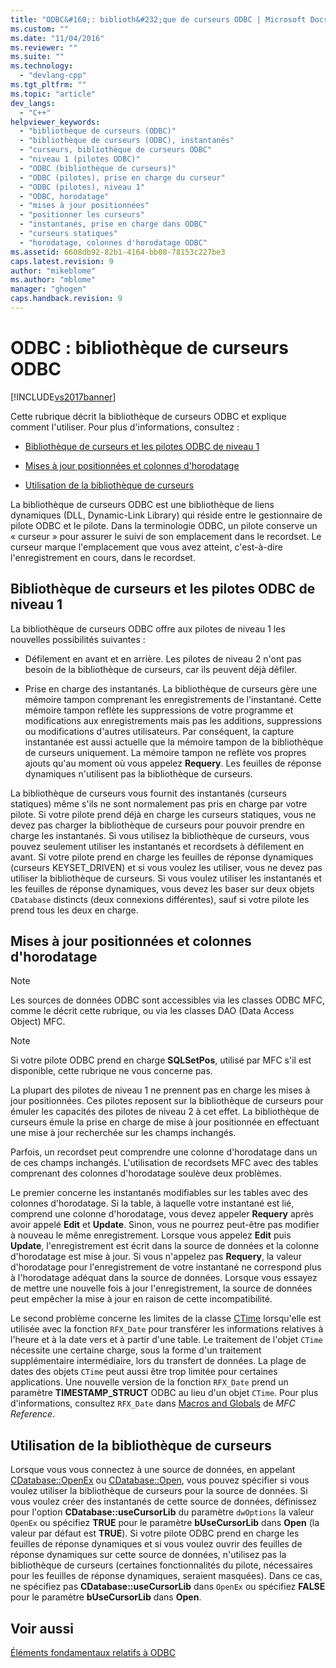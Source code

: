 ```yaml
---
title: "ODBC&#160;: biblioth&#232;que de curseurs ODBC | Microsoft Docs"
ms.custom: ""
ms.date: "11/04/2016"
ms.reviewer: ""
ms.suite: ""
ms.technology: 
  - "devlang-cpp"
ms.tgt_pltfrm: ""
ms.topic: "article"
dev_langs: 
  - "C++"
helpviewer_keywords: 
  - "bibliothèque de curseurs (ODBC)"
  - "bibliothèque de curseurs (ODBC), instantanés"
  - "curseurs, bibliothèque de curseurs ODBC"
  - "niveau 1 (pilotes ODBC)"
  - "ODBC (bibliothèque de curseurs)"
  - "ODBC (pilotes), prise en charge du curseur"
  - "ODBC (pilotes), niveau 1"
  - "ODBC, horodatage"
  - "mises à jour positionnées"
  - "positionner les curseurs"
  - "instantanés, prise en charge dans ODBC"
  - "curseurs statiques"
  - "horodatage, colonnes d'horodatage ODBC"
ms.assetid: 6608db92-82b1-4164-bb08-78153c227be3
caps.latest.revision: 9
author: "mikeblome"
ms.author: "mblome"
manager: "ghogen"
caps.handback.revision: 9
---
```

# ODBC&#160;: biblioth&#232;que de curseurs ODBC
[!INCLUDE[vs2017banner](../../assembler/inline/includes/vs2017banner.md)]

Cette rubrique décrit la bibliothèque de curseurs ODBC et explique comment l'utiliser.  Pour plus d'informations, consultez :  
  
-   [Bibliothèque de curseurs et les pilotes ODBC de niveau 1](#_core_the_cursor_library_and_level_1_odbc_drivers)  
  
-   [Mises à jour positionnées et colonnes d'horodatage](#_core_positioned_updates_and_timestamp_columns)  
  
-   [Utilisation de la bibliothèque de curseurs](#_core_using_the_cursor_library)  
  
 La bibliothèque de curseurs ODBC est une bibliothèque de liens dynamiques \(DLL, Dynamic\-Link Library\) qui réside entre le gestionnaire de pilote ODBC et le pilote.  Dans la terminologie ODBC, un pilote conserve un « curseur » pour assurer le suivi de son emplacement dans le recordset.  Le curseur marque l'emplacement que vous avez atteint, c'est\-à\-dire l'enregistrement en cours, dans le recordset.  
  
##  <a name="_core_the_cursor_library_and_level_1_odbc_drivers"></a> Bibliothèque de curseurs et les pilotes ODBC de niveau 1  
 La bibliothèque de curseurs ODBC offre aux pilotes de niveau 1 les nouvelles possibilités suivantes :  
  
-   Défilement en avant et en arrière.  Les pilotes de niveau 2 n'ont pas besoin de la bibliothèque de curseurs, car ils peuvent déjà défiler.  
  
-   Prise en charge des instantanés.  La bibliothèque de curseurs gère une mémoire tampon comprenant les enregistrements de l'instantané.  Cette mémoire tampon reflète les suppressions de votre programme et modifications aux enregistrements mais pas les additions, suppressions ou modifications d'autres utilisateurs.  Par conséquent, la capture instantanée est aussi actuelle que la mémoire tampon de la bibliothèque de curseurs uniquement.  La mémoire tampon ne reflète vos propres ajouts qu'au moment où vous appelez **Requery**.  Les feuilles de réponse dynamiques n'utilisent pas la bibliothèque de curseurs.  
  
 La bibliothèque de curseurs vous fournit des instantanés \(curseurs statiques\) même s'ils ne sont normalement pas pris en charge par votre pilote.  Si votre pilote prend déjà en charge les curseurs statiques, vous ne devez pas charger la bibliothèque de curseurs pour pouvoir prendre en charge les instantanés.  Si vous utilisez la bibliothèque de curseurs, vous pouvez seulement utiliser les instantanés et recordsets à défilement en avant.  Si votre pilote prend en charge les feuilles de réponse dynamiques \(curseurs KEYSET\_DRIVEN\) et si vous voulez les utiliser, vous ne devez pas utiliser la bibliothèque de curseurs.  Si vous voulez utiliser les instantanés et les feuilles de réponse dynamiques, vous devez les baser sur deux objets `CDatabase` distincts \(deux connexions différentes\), sauf si votre pilote les prend tous les deux en charge.  
  
##  <a name="_core_positioned_updates_and_timestamp_columns"></a> Mises à jour positionnées et colonnes d'horodatage  
  
> [!NOTE]
>  Les sources de données ODBC sont accessibles via les classes ODBC MFC, comme le décrit cette rubrique, ou via les classes DAO \(Data Access Object\) MFC.  
  
> [!NOTE]
>  Si votre pilote ODBC prend en charge **SQLSetPos**, utilisé par MFC s'il est disponible, cette rubrique ne vous concerne pas.  
  
 La plupart des pilotes de niveau 1 ne prennent pas en charge les mises à jour positionnées.  Ces pilotes reposent sur la bibliothèque de curseurs pour émuler les capacités des pilotes de niveau 2 à cet effet.  La bibliothèque de curseurs émule la prise en charge de mise à jour positionnée en effectuant une mise à jour recherchée sur les champs inchangés.  
  
 Parfois, un recordset peut comprendre une colonne d'horodatage dans un de ces champs inchangés.  L'utilisation de recordsets MFC avec des tables comprenant des colonnes d'horodatage soulève deux problèmes.  
  
 Le premier concerne les instantanés modifiables sur les tables avec des colonnes d'horodatage.  Si la table, à laquelle votre instantané est lié, comprend une colonne d'horodatage, vous devez appeler **Requery** après avoir appelé **Edit** et **Update**.  Sinon, vous ne pourrez peut\-être pas modifier à nouveau le même enregistrement.  Lorsque vous appelez **Edit** puis **Update**, l'enregistrement est écrit dans la source de données et la colonne d'horodatage est mise à jour.  Si vous n'appelez pas **Requery**, la valeur d'horodatage pour l'enregistrement de votre instantané ne correspond plus à l'horodatage adéquat dans la source de données.  Lorsque vous essayez de mettre une nouvelle fois à jour l'enregistrement, la source de données peut empêcher la mise à jour en raison de cette incompatibilité.  
  
 Le second problème concerne les limites de la classe [CTime](../../atl-mfc-shared/reference/ctime-class.md) lorsqu'elle est utilisée avec la fonction `RFX_Date` pour transférer les informations relatives à l'heure et à la date vers et à partir d'une table.  Le traitement de l'objet `CTime` nécessite une certaine charge, sous la forme d'un traitement supplémentaire intermédiaire, lors du transfert de données.  La plage de dates des objets `CTime` peut aussi être trop limitée pour certaines applications.  Une nouvelle version de la fonction `RFX_Date` prend un paramètre **TIMESTAMP\_STRUCT** ODBC au lieu d'un objet `CTime`.  Pour plus d'informations, consultez `RFX_Date` dans [Macros and Globals](../Topic/Macros,%20Global%20Functions,%20and%20Global%20Variables.md) de *MFC Reference*.  
  
##  <a name="_core_using_the_cursor_library"></a> Utilisation de la bibliothèque de curseurs  
 Lorsque vous vous connectez à une source de données, en appelant [CDatabase::OpenEx](../Topic/CDatabase::OpenEx.md) ou [CDatabase::Open](../Topic/CDatabase::Open.md), vous pouvez spécifier si vous voulez utiliser la bibliothèque de curseurs pour la source de données.  Si vous voulez créer des instantanés de cette source de données, définissez pour l'option **CDatabase::useCursorLib** du paramètre `dwOptions` la valeur `OpenEx` ou spécifiez **TRUE** pour le paramètre **bUseCursorLib** dans **Open** \(la valeur par défaut est **TRUE**\).  Si votre pilote ODBC prend en charge les feuilles de réponse dynamiques et si vous voulez ouvrir des feuilles de réponse dynamiques sur cette source de données, n'utilisez pas la bibliothèque de curseurs \(certaines fonctionnalités du pilote, nécessaires pour les feuilles de réponse dynamiques, seraient masquées\).  Dans ce cas, ne spécifiez pas **CDatabase::useCursorLib** dans `OpenEx` ou spécifiez **FALSE** pour le paramètre **bUseCursorLib** dans **Open**.  
  
## Voir aussi  
 [Éléments fondamentaux relatifs à ODBC](../../data/odbc/odbc-basics.md)